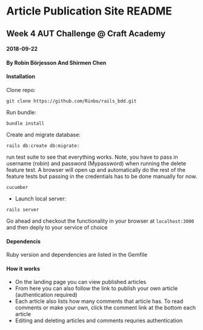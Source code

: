 # Article Publication Site README
## Week 4 AUT Challenge @ Craft Academy
#### 2018-09-22
#### By Robin Börjesson And Shirmen Chen

#### Installation

Clone repo:
```
git clone https://github.com/Rinbo/rails_bdd.git
```
Run bundle:
```
bundle install
```
Create and migrate database:
```
rails db:create db:migrate:
```
run test suite to see that everything works. Note, you have to pass in username (robin) and password (Mypassword) when running the delete feature test. A browser will open up and automatically do the rest of the feature tests but passing in the credentials has to be done manually for now.
```
cucumber
```
- Launch local server:
```
rails server
```
Go ahead and checkout the functionality in your browser at `localhost:3000` and then deply to your service of choice

#### Dependencis
Ruby version and dependencies are listed in the Gemfile

#### How it works

- On the landing page you can view published articles
- From here you can also follow the link to publish your own article (authentication required)
- Each article also lists how many comments that article has. To read comments or make your own, click the comment link at the bottom each article
- Editing and deleting articles and comments requries authentication

